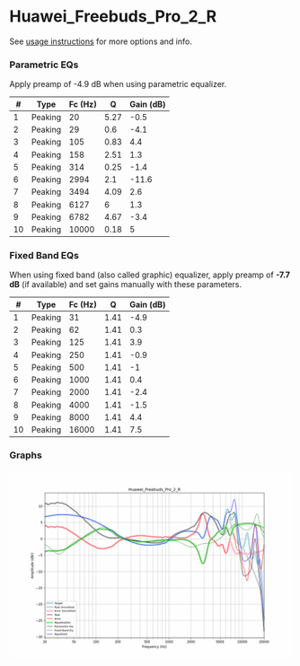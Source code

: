 # Huawei_Freebuds_Pro_2_R
See [usage instructions](https://github.com/jaakkopasanen/AutoEq#usage) for more options and info.

### Parametric EQs
Apply preamp of -4.9 dB when using parametric equalizer.

|   # | Type    |   Fc (Hz) |    Q |   Gain (dB) |
|-----|---------|-----------|------|-------------|
|   1 | Peaking |        20 | 5.27 |        -0.5 |
|   2 | Peaking |        29 | 0.6  |        -4.1 |
|   3 | Peaking |       105 | 0.83 |         4.4 |
|   4 | Peaking |       158 | 2.51 |         1.3 |
|   5 | Peaking |       314 | 0.25 |        -1.4 |
|   6 | Peaking |      2994 | 2.1  |       -11.6 |
|   7 | Peaking |      3494 | 4.09 |         2.6 |
|   8 | Peaking |      6127 | 6    |         1.3 |
|   9 | Peaking |      6782 | 4.67 |        -3.4 |
|  10 | Peaking |     10000 | 0.18 |         5   |

### Fixed Band EQs
When using fixed band (also called graphic) equalizer, apply preamp of **-7.7 dB** (if available) and set gains manually with these parameters.

|   # | Type    |   Fc (Hz) |    Q |   Gain (dB) |
|-----|---------|-----------|------|-------------|
|   1 | Peaking |        31 | 1.41 |        -4.9 |
|   2 | Peaking |        62 | 1.41 |         0.3 |
|   3 | Peaking |       125 | 1.41 |         3.9 |
|   4 | Peaking |       250 | 1.41 |        -0.9 |
|   5 | Peaking |       500 | 1.41 |        -1   |
|   6 | Peaking |      1000 | 1.41 |         0.4 |
|   7 | Peaking |      2000 | 1.41 |        -2.4 |
|   8 | Peaking |      4000 | 1.41 |        -1.5 |
|   9 | Peaking |      8000 | 1.41 |         4.4 |
|  10 | Peaking |     16000 | 1.41 |         7.5 |

### Graphs
![](./Huawei_Freebuds_Pro_2_R.png)
